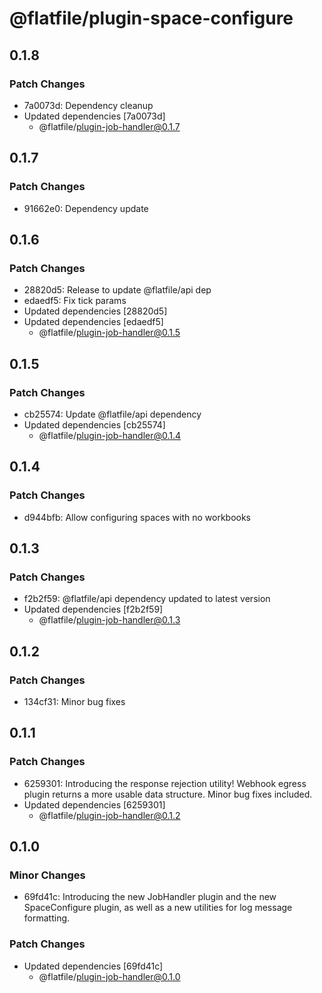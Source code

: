 # @flatfile/plugin-space-configure

## 0.1.8

### Patch Changes

- 7a0073d: Dependency cleanup
- Updated dependencies [7a0073d]
  - @flatfile/plugin-job-handler@0.1.7

## 0.1.7

### Patch Changes

- 91662e0: Dependency update

## 0.1.6

### Patch Changes

- 28820d5: Release to update @flatfile/api dep
- edaedf5: Fix tick params
- Updated dependencies [28820d5]
- Updated dependencies [edaedf5]
  - @flatfile/plugin-job-handler@0.1.5

## 0.1.5

### Patch Changes

- cb25574: Update @flatfile/api dependency
- Updated dependencies [cb25574]
  - @flatfile/plugin-job-handler@0.1.4

## 0.1.4

### Patch Changes

- d944bfb: Allow configuring spaces with no workbooks

## 0.1.3

### Patch Changes

- f2b2f59: @flatfile/api dependency updated to latest version
- Updated dependencies [f2b2f59]
  - @flatfile/plugin-job-handler@0.1.3

## 0.1.2

### Patch Changes

- 134cf31: Minor bug fixes

## 0.1.1

### Patch Changes

- 6259301: Introducing the response rejection utility! Webhook egress plugin returns a more usable data structure. Minor bug fixes included.
- Updated dependencies [6259301]
  - @flatfile/plugin-job-handler@0.1.2

## 0.1.0

### Minor Changes

- 69fd41c: Introducing the new JobHandler plugin and the new SpaceConfigure plugin, as well as a new utilities for log message formatting.

### Patch Changes

- Updated dependencies [69fd41c]
  - @flatfile/plugin-job-handler@0.1.0
